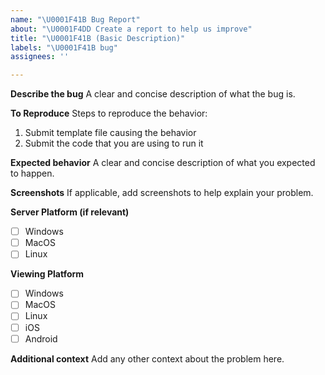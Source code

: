 ```yaml
---
name: "\U0001F41B Bug Report"
about: "\U0001F4DD Create a report to help us improve"
title: "\U0001F41B (Basic Description)"
labels: "\U0001F41B bug"
assignees: ''

---
```


**Describe the bug**
A clear and concise description of what the bug is.

**To Reproduce**
Steps to reproduce the behavior:
1. Submit template file causing the behavior 
2. Submit the code that you are using to run it

**Expected behavior**
A clear and concise description of what you expected to happen.

**Screenshots**
If applicable, add screenshots to help explain your problem.

**Server Platform (if relevant)**
- [ ] Windows
- [ ] MacOS
- [ ] Linux

**Viewing Platform**
- [ ] Windows
- [ ] MacOS
- [ ] Linux
- [ ] iOS
- [ ] Android

**Additional context**
Add any other context about the problem here.
